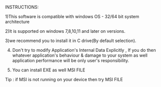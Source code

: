 INSTRUCTIONS:

1)This software is compatible with windows OS - 32/64 bit
system architecture

2)It is supported on windows 7,8,10,11  and  later on versions.

3)we  recommend you to install it in C drive(By default selection). 

4) Don't try to modify Application's Internal Data Explicitly , If you do then whatever application's behaviour &  damage to your system as well application  performance will be only user's responsibility.

5) You can install EXE as well MSI FILE

Tip : if MSI is not running on your device then try MSI FILE



 